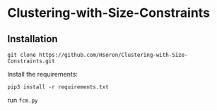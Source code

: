# Clustering-with-Size-Constraints

## Installation

`git clone https://github.com/Hsoron/Clustering-with-Size-Constraints.git`

Install the requirements:

`pip3 install -r requirements.txt`


run `fcm.py`